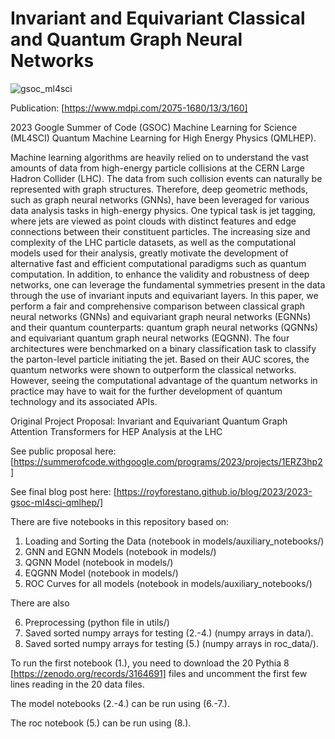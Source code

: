 # Invariant and Equivariant Classical and Quantum Graph Neural Networks

![gsoc_ml4sci](https://github.com/royforestano/2023_gsoc_ml4sci_qmlhep_gnn/assets/96851867/3ed6ecda-bbe2-4e80-8e97-fa3e3b6647bf)

Publication: [https://www.mdpi.com/2075-1680/13/3/160]

2023 Google Summer of Code (GSOC) Machine Learning for Science (ML4SCI) Quantum Machine Learning for High Energy Physics (QMLHEP).

Machine learning algorithms are heavily relied on to understand the vast amounts of data from high-energy particle collisions at the CERN Large Hadron Collider (LHC). The data from such collision events can naturally be represented with graph structures. Therefore, deep geometric methods, such as graph neural networks (GNNs), have been leveraged for various data analysis tasks in high-energy physics. One typical task is jet tagging, where jets are viewed as point clouds with distinct features and edge connections between their constituent particles. The increasing size and complexity of the LHC particle datasets, as well as the computational models used for their analysis, greatly motivate the development of alternative fast and efficient computational paradigms such as quantum computation. In addition, to enhance the validity and robustness of deep networks, one can leverage the fundamental symmetries present in the data through the use of invariant inputs and equivariant layers. In this paper, we perform a fair and comprehensive comparison between classical graph neural networks (GNNs) and equivariant graph neural networks (EGNNs) and their quantum counterparts: quantum graph neural networks (QGNNs) and equivariant quantum graph neural networks (EQGNN). The four architectures were benchmarked on a binary classification task to classify the parton-level particle initiating the jet. Based on their AUC scores, the quantum networks were shown to outperform the classical networks. However, seeing the computational advantage of the quantum networks in practice may have to wait for the further development of quantum technology and its associated APIs. 

Original Project Proposal: Invariant and Equivariant Quantum Graph Attention Transformers for HEP Analysis at the LHC

See public proposal here: [https://summerofcode.withgoogle.com/programs/2023/projects/1ERZ3hp2]

See final blog post here: [https://royforestano.github.io/blog/2023/2023-gsoc-ml4sci-qmlhep/]

There are five notebooks in this repository based on:

1. Loading and Sorting the Data  (notebook in models/auxiliary_notebooks/)
2. GNN and EGNN Models           (notebook in models/)
3. QGNN Model                    (notebook in models/)
4. EQGNN Model                   (notebook in models/)
5. ROC Curves for all models     (notebook in models/auxiliary_notebooks/)

There are also

6. Preprocessing (python file in utils/)
7. Saved sorted numpy arrays for testing (2.-4.)  (numpy arrays in data/).
8. Saved sorted numpy arrays for testing (5.)  (numpy arrays in roc_data/).

To run the first notebook (1.), you need to download the 20 Pythia 8 [https://zenodo.org/records/3164691] files and uncomment the first few lines reading in the 20 data files.

The model notebooks (2.-4.) can be run using (6.-7.).

The roc notebook (5.) can be run using (8.).
